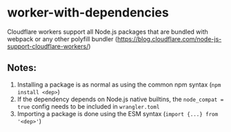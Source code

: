 # worker-with-dependencies

Cloudflare workers support all Node.js packages that are bundled with webpack or any other polyfill bundler (https://blog.cloudflare.com/node-js-support-cloudflare-workers/)

## Notes:

1. Installing a package is as normal as using the common npm syntax (`npm install <dep>`)
2. If the dependency depends on Node.js native builtins, the `node_compat = true` config needs to be included in `wrangler.toml`
3. Importing a package is done using the ESM syntax (`import {...} from '<dep>'`) 
